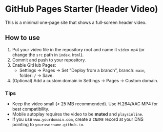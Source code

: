 # GitHub Pages Starter (Header Video)

This is a minimal one-page site that shows a full-screen header video.

## How to use

1. Put your video file in the repository root and name it `video.mp4` (or change the `src` path in `index.html`).
2. Commit and push to your repository.
3. Enable GitHub Pages:
   - Settings → Pages → Set "Deploy from a branch", branch: `main`, folder: `/` → Save.
4. (Optional) Add a custom domain in Settings → Pages → Custom domain.

### Tips
- Keep the video small (< 25 MB recommended). Use H.264/AAC MP4 for best compatibility.
- Mobile autoplay requires the video to be **muted** and `playsinline`.
- If you use `www.yourdomain.com`, create a `CNAME` record at your DNS pointing to `yourusername.github.io`.
